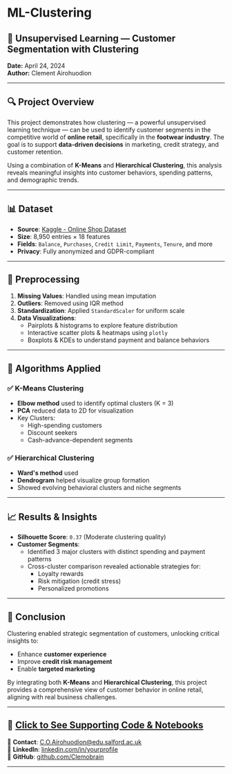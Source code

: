 # ML-Clustering

## 🧠 Unsupervised Learning — Customer Segmentation with Clustering  
**Date:** April 24, 2024  
**Author:** Clement Airohuodion  

---

## 🔍 Project Overview

This project demonstrates how clustering — a powerful unsupervised learning technique — can be used to identify customer segments in the competitive world of **online retail**, specifically in the **footwear industry**. The goal is to support **data-driven decisions** in marketing, credit strategy, and customer retention.

Using a combination of **K-Means** and **Hierarchical Clustering**, this analysis reveals meaningful insights into customer behaviors, spending patterns, and demographic trends.

---

## 📊 Dataset

- **Source**: [Kaggle - Online Shop Dataset](https://www.kaggle.com/datasets/mohamadmahdijadidi/online-shop-data-for-clustering)
- **Size**: 8,950 entries × 18 features  
- **Fields**: `Balance`, `Purchases`, `Credit Limit`, `Payments`, `Tenure`, and more  
- **Privacy**: Fully anonymized and GDPR-compliant

---

## 🧹 Preprocessing

1. **Missing Values**: Handled using mean imputation
2. **Outliers**: Removed using IQR method
3. **Standardization**: Applied `StandardScaler` for uniform scale
4. **Data Visualizations**:
   - Pairplots & histograms to explore feature distribution
   - Interactive scatter plots & heatmaps using `plotly`
   - Boxplots & KDEs to understand payment and balance behaviors

---

## 🧠 Algorithms Applied

### ✅ K-Means Clustering
- **Elbow method** used to identify optimal clusters (K = 3)
- **PCA** reduced data to 2D for visualization
- Key Clusters:
  - High-spending customers
  - Discount seekers
  - Cash-advance-dependent segments

### ✅ Hierarchical Clustering
- **Ward's method** used
- **Dendrogram** helped visualize group formation
- Showed evolving behavioral clusters and niche segments

---

## 📈 Results & Insights

- **Silhouette Score**: `0.37` (Moderate clustering quality)
- **Customer Segments**:
  - Identified 3 major clusters with distinct spending and payment patterns
  - Cross-cluster comparison revealed actionable strategies for:
    - Loyalty rewards
    - Risk mitigation (credit stress)
    - Personalized promotions

---

## 📌 Conclusion

Clustering enabled strategic segmentation of customers, unlocking critical insights to:
- Enhance **customer experience**
- Improve **credit risk management**
- Enable **targeted marketing**

By integrating both **K-Means** and **Hierarchical Clustering**, this project provides a comprehensive view of customer behavior in online retail, aligning with real business challenges.

---

## 📁 [Click to See Supporting Code & Notebooks](https://github.com/Clemobrain/Clem_Portfolio/blob/main/Clustering%20Project)

📧 **Contact**: C.O.Airohuodion@edu.salford.ac.uk  
🔗 **LinkedIn**: [linkedin.com/in/yourprofile](https://www.linkedin.com/in/yourprofile)  
🔗 **GitHub**: [github.com/Clemobrain](https://github.com/Clemobrain)

---
